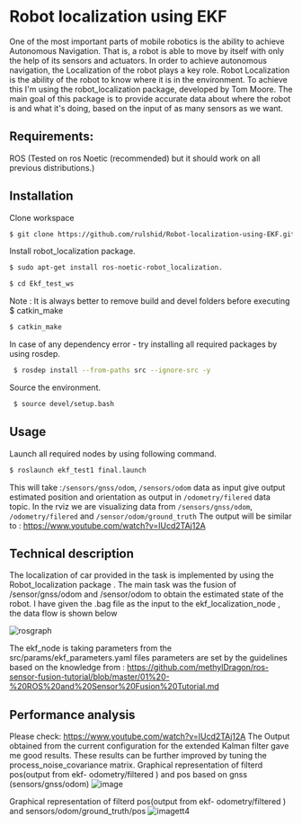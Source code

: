 # Robot localization using EKF


One of the most important parts of mobile robotics is the ability to achieve Autonomous Navigation. That is, a robot is able to move by itself with only the help of its sensors and actuators. In order to achieve autonomous navigation, the Localization of the robot plays a key role. Robot Localization is the ability of the robot to know where it is in the environment.
To achieve this I'm using the robot_localization package, developed by Tom Moore. The main goal of this package is to provide accurate data about where the robot is and what it's doing, based on the input of as many sensors as we want.

## Requirements:

 ROS
(Tested on ros Noetic (recommended) but it should work on all previous distributions.)

## Installation
Clone workspace
```sh
$ git clone https://github.com/rulshid/Robot-localization-using-EKF.git
```
Install robot_localization package.
```sh
$ sudo apt-get install ros-noetic-robot_localization.
```

```sh
$ cd Ekf_test_ws
```
Note : It is always better to remove build and devel folders before executing $ catkin_make
```sh
$ catkin_make
```
In case of any dependency error - try installing all required packages by using rosdep.
```sh
 $ rosdep install --from-paths src --ignore-src -y
```
Source the environment.
```sh
 $ source devel/setup.bash
```

## Usage
Launch all required nodes by using following command.
```sh
$ roslaunch ekf_test1 final.launch 
```
This will take :`/sensors/gnss/odom`, `/sensors/odom` data as input give output  estimated position and orientation as output in `/odometry/filered` data topic.
In the rviz we are visualizing data from `/sensors/gnss/odom`, `/odometry/filered` and `/sensor/odom/ground_truth`
The output will be similar to : https://www.youtube.com/watch?v=IUcd2TAj12A

## Technical description
The localization of car provided in the task is implemented by using the Robot_localization package .
The main task was the fusion of /sensor/gnss/odom and /sensor/odom to obtain the estimated state of the robot.
I have given the  .bag file as the input to the ekf_localization_node , the data flow is shown below 

![rosgraph](https://user-images.githubusercontent.com/40757610/130339464-60963dd7-52ef-4c7a-bcff-1b99ac557031.png)

The ekf_node is taking parameters from the src/params/ekf_parameters.yaml files
parameters are set by the guidelines based on the knowledge from :
https://github.com/methylDragon/ros-sensor-fusion-tutorial/blob/master/01%20-%20ROS%20and%20Sensor%20Fusion%20Tutorial.md

## Performance analysis
Please check: https://www.youtube.com/watch?v=IUcd2TAj12A
The Output obtained from the current configuration for the extended Kalman filter gave me good results. These results can be further improved by tuning the process_noise_covariance matrix.
Graphical representation of filterd pos(output from ekf- odometry/filtered ) and pos based on gnss (sensors/gnss/odom) 
![image](https://user-images.githubusercontent.com/40757610/130339649-cb5daf4e-969e-4402-8bb0-7d20d8fa24d3.png)

Graphical representation of filterd pos(output from ekf- odometry/filtered ) and sensors/odom/ground_truth/pos
![imagett4](https://user-images.githubusercontent.com/40757610/130340498-d6e66d96-2668-40b2-86e8-065f13b82b8a.png)
